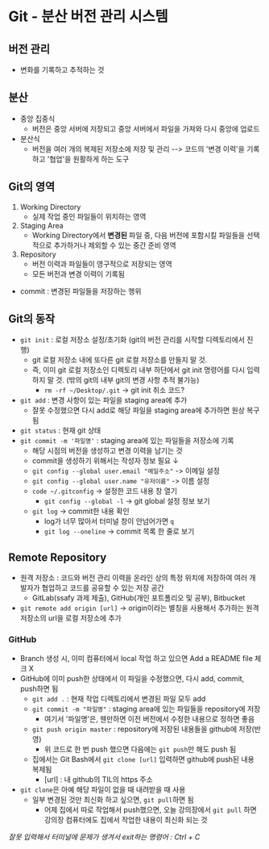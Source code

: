 # Git - 분산 버전 관리 시스템
## 버전 관리
- 변화를 기록하고 추적하는 것

## 분산
- 중앙 집중식
  - 버전은 중앙 서버에 저장되고 중앙 서버에서 파일을 가져와 다시 중앙에 업로드
- 분산식
  - 버전을 여러 개의 복제된 저장소에 저장 및 관리
--> 코드의 '변경 이력'을 기록하고 '협업'을 원활하게 하는 도구

## Git의 영역
1. Working Directory
    - 실제 작업 중인 파일들이 위치하는 영역
2. Staging Area
    - Working Directory에서 **변경된** 파일 중, 다음 버전에 포함시킬 파일들을 선택적으로 추가하거나 제외할 수 있는 중간 준비 영역
3. Repository
    - 버전 이력과 파일들이 영구적으로 저장되는 영역 
    - 모든 버전과 변경 이력이 기록됨
- commit : 변경된 파일들을 저장하는 행위

## Git의 동작
- `git init` : 로컬 저장소 설정/초기화 (git의 버전 관리를 시작할 디렉토리에서 진행)
    - git 로컬 저장소 내에 또다른 git 로컬 저장소를 만들지 말 것.
    - 즉, 이미 git 로컬 저장소인 디렉토리 내부 하단에서 git init 명령어를 다시 입력하지 말 것. (밖의 git의 내부 git의 변경 사항 추적 불가능)
        - `rm -rf ~/Desktop/.git` -> git init 취소 코드?
- `git add` : 변경 사항이 있는 파일을 staging area에 추가
    - 잘못 수정했으면 다시 add로 해당 파일을 staging area에 추가하면 원상 복구 됨
- `git status` : 현재 git 상태
- `git commit -m '파일명'` : staging area에 있는 파일들을 저장소에 기록
    - 해당 시점의 버전을 생성하고 변경 이력을 남기는 것
    - commit을 생성하기 위해서는 작성자 정보 필요 ↓
    - `git config --global user.email "메일주소"` -> 이메일 설정
    - `git config --global user.name "유저이름"` -> 이름 설정
    - `code ~/.gitconfig` -> 설정한 코드 내용 창 열기
        - `git config --global -l` -> git global 설정 정보 보기
    - `git log` -> commit한 내용 확인
        - log가 너무 많아서 터미널 창이 안넘어가면 `q`
        - `git log --oneline` -> commit 목록 한 줄로 보기

## Remote Repository
- 원격 저장소 : 코드와 버전 관리 이력을 온라인 상의 특정 위치에 저장하여 여러 개발자가 협업하고 코드를 공유할 수 있는 저장 공간
    - GitLab(ssafy 과제 제출), GitHub(개인 포트폴리오 및 공부), Bitbucket
- `git remote add origin [url]` -> origin이라는 별칭을 사용해서 추가하는 원격 저장소의 url을 로컬 저장소에 추가

### GitHub
- Branch 생성 시, 이미 컴퓨터에서 local 작업 하고 있으면 Add a README file 체크 X
- GitHub에 이미 push한 상태에서 이 파일을 수정했으면, 다시 add, commit, push하면 됨
    - `git add .` : 현재 작업 디렉토리에서 변경된 파일 모두 add
    - `git commit -m "파일명"` : staging area에 있는 파일들을 repository에 저장
        - 여기서 '파일명'은, 웬만하면 이전 버전에서 수정한 내용으로 정하면 좋음
    - `git push origin master` : repository에 저장된 내용들을 github에 저장(반영)
        - 위 코드로 한 번 push 했으면 다음에는 `git push`만 해도 push 됨
    - 집에서는 Git Bash에서 `git clone [url]` 입력하면 github에 push된 내용 복제됨
        - [url] : 내 github의 TIL의 https 주소
- `git clone`은 아예 해당 파일이 없을 때 내려받을 때 사용 
    - 일부 변경된 것만 최신화 하고 싶으면, `git pull`하면 됨
        - 어제 집에서 따로 작업해서 push했으면, 오늘 강의장에서 `git pull` 하면 강의장 컴퓨터에도 집에서 작업한 내용이 최신화 되는 것        


*잘못 입력해서 터미널에 문제가 생겨서 exit하는 명령어 : Ctrl + C*
    